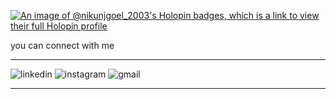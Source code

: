 [![An image of @nikunjgoel_2003's Holopin badges, which is a link to view their full Holopin profile](https://holopin.me/nikunjgoel_2003)](https://holopin.io/@nikunjgoel_2003)

you can connect with me 

<hr>

![linkedin](https://user-images.githubusercontent.com/72417259/225830646-2bb15b68-45b8-45af-8049-d796d57bf75d.png)
![instagram](https://user-images.githubusercontent.com/72417259/225830651-88e7a205-0283-4da7-a0f8-a7c228411c26.png)
![gmail](https://user-images.githubusercontent.com/72417259/225830654-a823d031-7845-411c-8e88-6ea83dc1abd6.png)


<hr>
